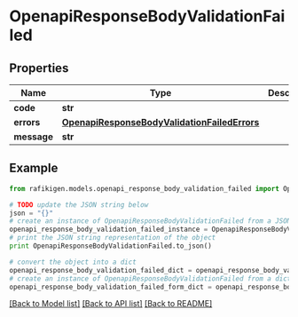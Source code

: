 # OpenapiResponseBodyValidationFailed


## Properties
Name | Type | Description | Notes
------------ | ------------- | ------------- | -------------
**code** | **str** |  | [optional] 
**errors** | [**OpenapiResponseBodyValidationFailedErrors**](OpenapiResponseBodyValidationFailedErrors.md) |  | [optional] 
**message** | **str** |  | [optional] 

## Example

```python
from rafikigen.models.openapi_response_body_validation_failed import OpenapiResponseBodyValidationFailed

# TODO update the JSON string below
json = "{}"
# create an instance of OpenapiResponseBodyValidationFailed from a JSON string
openapi_response_body_validation_failed_instance = OpenapiResponseBodyValidationFailed.from_json(json)
# print the JSON string representation of the object
print OpenapiResponseBodyValidationFailed.to_json()

# convert the object into a dict
openapi_response_body_validation_failed_dict = openapi_response_body_validation_failed_instance.to_dict()
# create an instance of OpenapiResponseBodyValidationFailed from a dict
openapi_response_body_validation_failed_form_dict = openapi_response_body_validation_failed.from_dict(openapi_response_body_validation_failed_dict)
```
[[Back to Model list]](../README.md#documentation-for-models) [[Back to API list]](../README.md#documentation-for-api-endpoints) [[Back to README]](../README.md)


